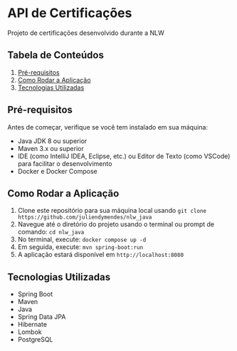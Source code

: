 
# API de Certificações

Projeto de certificações desenvolvido durante a NLW

## Tabela de Conteúdos
1. [Pré-requisitos](#pré-requisitos)
2. [Como Rodar a Aplicação](#como-rodar-a-aplicação)
3. [Tecnologias Utilizadas](#tecnologias-utilizadas)

## Pré-requisitos
Antes de começar, verifique se você tem instalado em sua máquina:
- Java JDK 8 ou superior
- Maven 3.x ou superior
- IDE (como IntelliJ IDEA, Eclipse, etc.) ou Editor de Texto (como VSCode) para facilitar o desenvolvimento
- Docker e Docker Compose

## Como Rodar a Aplicação
1. Clone este repositório para sua máquina local usando `git clone https://github.com/juliendymendes/nlw_java`
2. Navegue até o diretório do projeto usando o terminal ou prompt de comando: `cd nlw_java`
3. No terminal, execute: `docker compose up -d` 
4. Em seguida, execute: `mvn spring-boot:run`
5. A aplicação estará disponível em `http://localhost:8080`

## Tecnologias Utilizadas
- Spring Boot
- Maven
- Java
- Spring Data JPA
- Hibernate
- Lombok
- PostgreSQL
